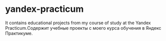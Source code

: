 # yandex-practicum
It contains educational projects from my course of study at the Yandex Practicum.Содержит учебные проекты с моего курса обучения в Яндекс Практикуме.
